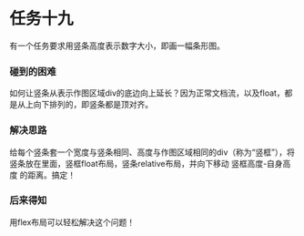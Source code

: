 # 任务十九

有一个任务要求用竖条高度表示数字大小，即画一幅条形图。

### 碰到的困难
如何让竖条从表示作图区域div的底边向上延长？因为正常文档流，以及float，都是从上向下排列的，即竖条都是顶对齐。
### 解决思路
给每个竖条套一个宽度与竖条相同、高度与作图区域相同的div（称为“竖框”），将竖条放在里面，竖框float布局，竖条relative布局，并向下移动 竖框高度-自身高度 的距离。搞定！
### 后来得知
用flex布局可以轻松解决这个问题！